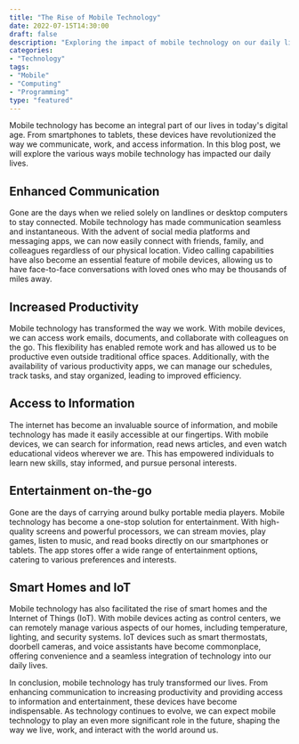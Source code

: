 ```yaml
--- 
title: "The Rise of Mobile Technology"
date: 2022-07-15T14:30:00 
draft: false 
description: "Exploring the impact of mobile technology on our daily lives"
categories:
- "Technology"
tags:
- "Mobile"
- "Computing"
- "Programming"
type: "featured"
--- 
```


Mobile technology has become an integral part of our lives in today's digital age. From smartphones to tablets, these devices have revolutionized the way we communicate, work, and access information. In this blog post, we will explore the various ways mobile technology has impacted our daily lives.

## Enhanced Communication

Gone are the days when we relied solely on landlines or desktop computers to stay connected. Mobile technology has made communication seamless and instantaneous. With the advent of social media platforms and messaging apps, we can now easily connect with friends, family, and colleagues regardless of our physical location. Video calling capabilities have also become an essential feature of mobile devices, allowing us to have face-to-face conversations with loved ones who may be thousands of miles away.

## Increased Productivity

Mobile technology has transformed the way we work. With mobile devices, we can access work emails, documents, and collaborate with colleagues on the go. This flexibility has enabled remote work and has allowed us to be productive even outside traditional office spaces. Additionally, with the availability of various productivity apps, we can manage our schedules, track tasks, and stay organized, leading to improved efficiency.

## Access to Information

The internet has become an invaluable source of information, and mobile technology has made it easily accessible at our fingertips. With mobile devices, we can search for information, read news articles, and even watch educational videos wherever we are. This has empowered individuals to learn new skills, stay informed, and pursue personal interests.

## Entertainment on-the-go

Gone are the days of carrying around bulky portable media players. Mobile technology has become a one-stop solution for entertainment. With high-quality screens and powerful processors, we can stream movies, play games, listen to music, and read books directly on our smartphones or tablets. The app stores offer a wide range of entertainment options, catering to various preferences and interests.

## Smart Homes and IoT

Mobile technology has also facilitated the rise of smart homes and the Internet of Things (IoT). With mobile devices acting as control centers, we can remotely manage various aspects of our homes, including temperature, lighting, and security systems. IoT devices such as smart thermostats, doorbell cameras, and voice assistants have become commonplace, offering convenience and a seamless integration of technology into our daily lives.

In conclusion, mobile technology has truly transformed our lives. From enhancing communication to increasing productivity and providing access to information and entertainment, these devices have become indispensable. As technology continues to evolve, we can expect mobile technology to play an even more significant role in the future, shaping the way we live, work, and interact with the world around us.

